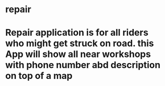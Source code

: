 # repair
# Repair application is for all riders who might get struck on road. this App will show all near workshops with phone number abd description on top of a map
